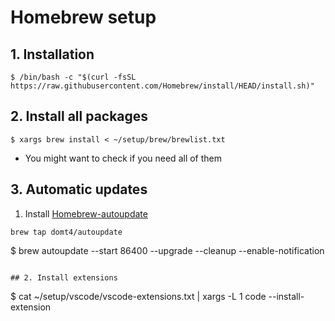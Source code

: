 
# Homebrew setup

## 1. Installation
```
$ /bin/bash -c "$(curl -fsSL https://raw.githubusercontent.com/Homebrew/install/HEAD/install.sh)"
```

## 2. Install all packages
```
$ xargs brew install < ~/setup/brew/brewlist.txt
```
- You might want to check if you need all of them

## 3. Automatic updates
1.  Install [Homebrew-autoupdate](https://github.com/DomT4/homebrew-autoupdate)
```
brew tap domt4/autoupdate
```
$ brew autoupdate --start 86400 --upgrade --cleanup --enable-notification
```

## 2. Install extensions
```
$ cat ~/setup/vscode/vscode-extensions.txt | xargs -L 1 code --install-extension
```